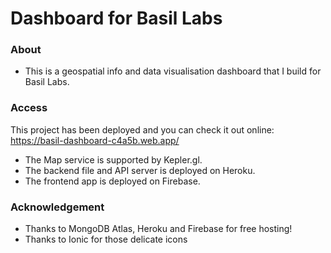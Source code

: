# Dashboard for Basil Labs

### About

* This is a geospatial info and data visualisation dashboard that I build for Basil Labs.

### Access

This project has been deployed and you can check it out online: https://basil-dashboard-c4a5b.web.app/

* The Map service is supported by Kepler.gl.
* The backend file and API server is deployed on Heroku.
* The frontend app is deployed on Firebase.

### Acknowledgement

* Thanks to MongoDB Atlas, Heroku and Firebase for free hosting!
* Thanks to Ionic for those delicate icons